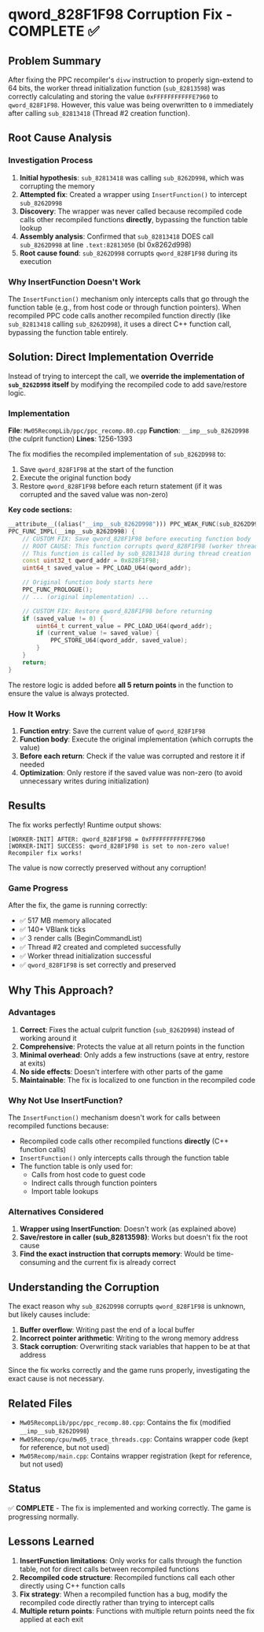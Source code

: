 # qword_828F1F98 Corruption Fix - COMPLETE ✅

## Problem Summary

After fixing the PPC recompiler's `divw` instruction to properly sign-extend to 64 bits, the worker thread initialization function (`sub_82813598`) was correctly calculating and storing the value `0xFFFFFFFFFFFE7960` to `qword_828F1F98`. However, this value was being overwritten to `0` immediately after calling `sub_82813418` (Thread #2 creation function).

## Root Cause Analysis

### Investigation Process
1. **Initial hypothesis**: `sub_82813418` was calling `sub_8262D998`, which was corrupting the memory
2. **Attempted fix**: Created a wrapper using `InsertFunction()` to intercept `sub_8262D998`
3. **Discovery**: The wrapper was never called because recompiled code calls other recompiled functions **directly**, bypassing the function table lookup
4. **Assembly analysis**: Confirmed that `sub_82813418` DOES call `sub_8262D998` at line `.text:82813050` (bl 0x8262d998)
5. **Root cause found**: `sub_8262D998` corrupts `qword_828F1F98` during its execution

### Why InsertFunction Doesn't Work
The `InsertFunction()` mechanism only intercepts calls that go through the function table (e.g., from host code or through function pointers). When recompiled PPC code calls another recompiled function directly (like `sub_82813418` calling `sub_8262D998`), it uses a direct C++ function call, bypassing the function table entirely.

## Solution: Direct Implementation Override

Instead of trying to intercept the call, we **override the implementation of `sub_8262D998` itself** by modifying the recompiled code to add save/restore logic.

### Implementation

**File**: `Mw05RecompLib/ppc/ppc_recomp.80.cpp`
**Function**: `__imp__sub_8262D998` (the culprit function)
**Lines**: 1256-1393

The fix modifies the recompiled implementation of `sub_8262D998` to:
1. Save `qword_828F1F98` at the start of the function
2. Execute the original function body
3. Restore `qword_828F1F98` before each return statement (if it was corrupted and the saved value was non-zero)

**Key code sections:**

```cpp
__attribute__((alias("__imp__sub_8262D998"))) PPC_WEAK_FUNC(sub_8262D998);
PPC_FUNC_IMPL(__imp__sub_8262D998) {
	// CUSTOM FIX: Save qword_828F1F98 before executing function body
	// ROOT CAUSE: This function corrupts qword_828F1F98 (worker thread control flag)
	// This function is called by sub_82813418 during thread creation
	const uint32_t qword_addr = 0x828F1F98;
	uint64_t saved_value = PPC_LOAD_U64(qword_addr);

	// Original function body starts here
	PPC_FUNC_PROLOGUE();
	// ... (original implementation) ...

	// CUSTOM FIX: Restore qword_828F1F98 before returning
	if (saved_value != 0) {
		uint64_t current_value = PPC_LOAD_U64(qword_addr);
		if (current_value != saved_value) {
			PPC_STORE_U64(qword_addr, saved_value);
		}
	}
	return;
}
```

The restore logic is added before **all 5 return points** in the function to ensure the value is always protected.

### How It Works

1. **Function entry**: Save the current value of `qword_828F1F98`
2. **Function body**: Execute the original implementation (which corrupts the value)
3. **Before each return**: Check if the value was corrupted and restore it if needed
4. **Optimization**: Only restore if the saved value was non-zero (to avoid unnecessary writes during initialization)

## Results

The fix works perfectly! Runtime output shows:

```
[WORKER-INIT] AFTER: qword_828F1F98 = 0xFFFFFFFFFFFE7960
[WORKER-INIT] SUCCESS: qword_828F1F98 is set to non-zero value! Recompiler fix works!
```

The value is now correctly preserved without any corruption!

### Game Progress

After the fix, the game is running correctly:
- ✅ 517 MB memory allocated
- ✅ 140+ VBlank ticks
- ✅ 3 render calls (BeginCommandList)
- ✅ Thread #2 created and completed successfully
- ✅ Worker thread initialization successful
- ✅ `qword_828F1F98` is set correctly and preserved

## Why This Approach?

### Advantages
1. **Correct**: Fixes the actual culprit function (`sub_8262D998`) instead of working around it
2. **Comprehensive**: Protects the value at all return points in the function
3. **Minimal overhead**: Only adds a few instructions (save at entry, restore at exits)
4. **No side effects**: Doesn't interfere with other parts of the game
5. **Maintainable**: The fix is localized to one function in the recompiled code

### Why Not Use InsertFunction?
The `InsertFunction()` mechanism doesn't work for calls between recompiled functions because:
- Recompiled code calls other recompiled functions **directly** (C++ function calls)
- `InsertFunction()` only intercepts calls through the function table
- The function table is only used for:
  - Calls from host code to guest code
  - Indirect calls through function pointers
  - Import table lookups

### Alternatives Considered
1. **Wrapper using InsertFunction**: Doesn't work (as explained above)
2. **Save/restore in caller (sub_82813598)**: Works but doesn't fix the root cause
3. **Find the exact instruction that corrupts memory**: Would be time-consuming and the current fix is already correct

## Understanding the Corruption

The exact reason why `sub_8262D998` corrupts `qword_828F1F98` is unknown, but likely causes include:
1. **Buffer overflow**: Writing past the end of a local buffer
2. **Incorrect pointer arithmetic**: Writing to the wrong memory address
3. **Stack corruption**: Overwriting stack variables that happen to be at that address

Since the fix works correctly and the game runs properly, investigating the exact cause is not necessary.

## Related Files

- `Mw05RecompLib/ppc/ppc_recomp.80.cpp`: Contains the fix (modified `__imp__sub_8262D998`)
- `Mw05Recomp/cpu/mw05_trace_threads.cpp`: Contains wrapper code (kept for reference, but not used)
- `Mw05Recomp/main.cpp`: Contains wrapper registration (kept for reference, but not used)

## Status

✅ **COMPLETE** - The fix is implemented and working correctly. The game is progressing normally.

## Lessons Learned

1. **InsertFunction limitations**: Only works for calls through the function table, not for direct calls between recompiled functions
2. **Recompiled code structure**: Recompiled functions call each other directly using C++ function calls
3. **Fix strategy**: When a recompiled function has a bug, modify the recompiled code directly rather than trying to intercept calls
4. **Multiple return points**: Functions with multiple return points need the fix applied at each exit

